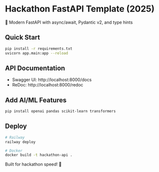 # Hackathon FastAPI Template (2025)

🐍 Modern FastAPI with async/await, Pydantic v2, and type hints

## Quick Start
```bash
pip install -r requirements.txt
uvicorn app.main:app --reload
```

## API Documentation
- Swagger UI: http://localhost:8000/docs
- ReDoc: http://localhost:8000/redoc

## Add AI/ML Features
```bash
pip install openai pandas scikit-learn transformers
```

## Deploy
```bash
# Railway
railway deploy

# Docker
docker build -t hackathon-api .
```

Built for hackathon speed! 🚀